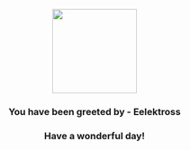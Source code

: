 <p align="center">
    <img src="https://raw.githubusercontent.com/PokeAPI/sprites/master/sprites/pokemon/604.png" width="150" height="150">
</p>
<h3 align="center">You have been greeted by - <b>Eelektross</b></h3>
<h3 align="center">Have a wonderful day!</h3>
